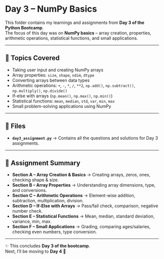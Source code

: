 # Day 3 – NumPy Basics

This folder contains my learnings and assignments from **Day 3 of the Python Bootcamp**.  
The focus of this day was on **NumPy basics** – array creation, properties, arithmetic operations, statistical functions, and small applications.

---

## 📌 Topics Covered
- Taking user input and creating NumPy arrays
- Array properties: `size`, `shape`, `ndim`, `dtype`
- Converting arrays between data types
- Arithmetic operations: `+`, `-`, `*`, `/`, `**2`, `np.add()`, `np.subtract()`, `np.multiply()`, `np.divide()`
- If-else with arrays (`np.mean()`, `np.max()`, `np.min()`)
- Statistical functions: `mean`, `median`, `std`, `var`, `min`, `max`
- Small problem-solving applications using NumPy

---

## 📂 Files
- **`day3_assignment.py`** → Contains all the questions and solutions for Day 3 assignments.

---

## 📝 Assignment Summary
- **Section A – Array Creation & Basics** → Creating arrays, zeros, ones, checking shape & size.  
- **Section B – Array Properties** → Understanding array dimensions, type, and conversions.  
- **Section C – Arithmetic Operations** → Element-wise addition, subtraction, multiplication, division.  
- **Section D – If-Else with Arrays** → Pass/fail check, comparison, negative number check.  
- **Section E – Statistical Functions** → Mean, median, standard deviation, variance, min, max.  
- **Section F – Small Applications** → Grading, comparing ages/salaries, checking even numbers, type conversion.

---

✨ This concludes **Day 3 of the bootcamp**.  
Next, I’ll be moving to **Day 4** 🚀
